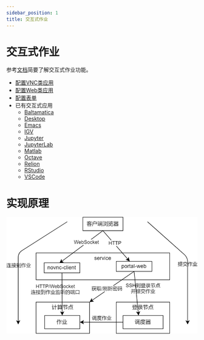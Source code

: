 ```yaml
---
sidebar_position: 1
title: 交互式作业
---
```


# 交互式作业

参考[文档](../../../../info/portal/app.md)简要了解交互式作业功能。

- [配置VNC类应用](./configure-vnc-app.md)
- [配置Web类应用](./configure-web-app.md)
- [配置表单](./configure-attributes.md)
- 已有交互式应用
  - [Baltamatica](./apps/baltamatica.md)
  - [Desktop](./apps/desktop.md)
  - [Emacs](./apps/emacs.md)
  - [IGV](./apps/igv.md)
  - [Jupyter](./apps/jupyter.md)
  - [JupyterLab](./apps/jupyterlab.md)
  - [Matlab](./apps/matlab.md)
  - [Octave](./apps/octave.md)
  - [Relion](./apps/relion.md)
  - [RStudio](./apps/rstudio.md)
  - [VSCode](./apps/vscode.md)

# 实现原理

![交互式作业实现原理简图](./app.png)
